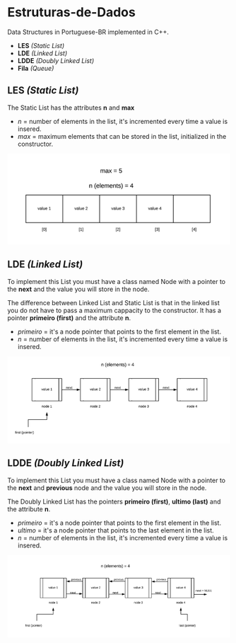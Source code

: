 # Estruturas-de-Dados

Data Structures in Portuguese-BR implemented in C++.

- **LES** *(Static List)*
- **LDE** *(Linked List)*
- **LDDE** *(Doubly Linked List)*
- **Fila** *(Queue)*

## LES *(Static List)*
The Static List has the attributes **n** and **max**
- *n* = number of elements in the list, it's incremented every time a value is insered.
- *max* = maximum elements that can be stored in the list, initialized in the constructor.

![](LES%20(Static%20List)/images/LES.png)

## LDE *(Linked List)*
To implement this List you must have a class named Node with a pointer to the **next** and the value you will
store in the node.

The difference between Linked List and Static List is that in the linked list you do not have to pass a maximum cappacity to the
constructor.
It has a pointer **primeiro (first)** and the attribute **n**.
- *primeiro* = it's a node pointer that points to the first element in the list.
- *n* = number of elements in the list, it's incremented every time a value is insered.

![](LDE%20(Linked%20List)/images/LDE.png)

## LDDE *(Doubly Linked List)*
To implement this List you must have a class named Node with a pointer to the **next** and **previous** node and the value you will
store in the node.

The Doubly Linked List has the pointers **primeiro (first)**, **ultimo (last)** and the attribute **n**.
- *primeiro* = it's a node pointer that points to the first element in the list.
- *ultimo* = it's a node pointer that points to the last element in the list.
- *n* = number of elements in the list, it's incremented every time a value is insered.

![](LDDE%20(Doubly%20Linked%20List)/images/LDDE.png)


